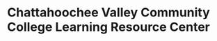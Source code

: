 ---
layout: repo
title: "Chattahoochee Valley Community College Learning Resource Center"
id: 11016
permalink: repos/11016/
---